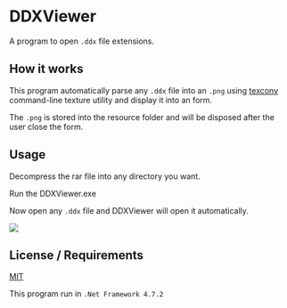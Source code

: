 # DDXViewer

A program to open `.ddx` file extensions.

## How it works

This program automatically parse any `.ddx` file into an `.png` using [texconv](https://github.com/Microsoft/DirectXTex/wiki/Texconv) 
command-line texture utility and display it into an form.

The `.png` is stored into the resource folder and will be disposed after the user close the form.

## Usage

Decompress the rar file into any directory you want.

Run the DDXViewer.exe

Now open any `.ddx` file and DDXViewer will open it automatically.

![](https://s4.gifyu.com/images/demo03c86c01285bf644.gif)
## License / Requirements

[MIT](https://github.com/HalfDragonLucy/DDXViewer/blob/master/LICENSE.txt)

This program run in `.Net Framework 4.7.2`

